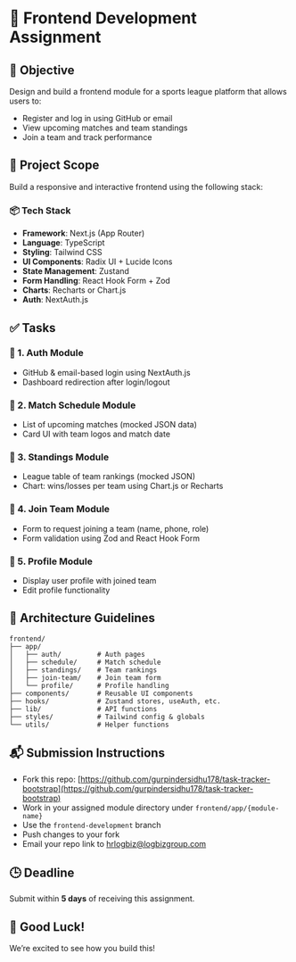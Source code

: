 # 🎯 Frontend Development Assignment

## 📝 Objective

Design and build a frontend module for a sports league platform that allows users to:

- Register and log in using GitHub or email
- View upcoming matches and team standings
- Join a team and track performance

## 💼 Project Scope

Build a responsive and interactive frontend using the following stack:

### 📦 Tech Stack

- **Framework**: Next.js (App Router)
- **Language**: TypeScript
- **Styling**: Tailwind CSS
- **UI Components**: Radix UI + Lucide Icons
- **State Management**: Zustand
- **Form Handling**: React Hook Form + Zod
- **Charts**: Recharts or Chart.js
- **Auth**: NextAuth.js

## ✅ Tasks

### 📌 1. Auth Module

- GitHub & email-based login using NextAuth.js
- Dashboard redirection after login/logout

### 📌 2. Match Schedule Module

- List of upcoming matches (mocked JSON data)
- Card UI with team logos and match date

### 📌 3. Standings Module

- League table of team rankings (mocked JSON)
- Chart: wins/losses per team using Chart.js or Recharts

### 📌 4. Join Team Module

- Form to request joining a team (name, phone, role)
- Form validation using Zod and React Hook Form

### 📌 5. Profile Module

- Display user profile with joined team
- Edit profile functionality

## 🧠 Architecture Guidelines

```
frontend/
├── app/
│   ├── auth/         # Auth pages
│   ├── schedule/     # Match schedule
│   ├── standings/    # Team rankings
│   ├── join-team/    # Join team form
│   └── profile/      # Profile handling
├── components/       # Reusable UI components
├── hooks/            # Zustand stores, useAuth, etc.
├── lib/              # API functions
├── styles/           # Tailwind config & globals
└── utils/            # Helper functions
```

## 📬 Submission Instructions

- Fork this repo: [https://github.com/gurpindersidhu178/task-tracker-bootstrap](https://github.com/gurpindersidhu178/task-tracker-bootstrap)
- Work in your assigned module directory under `frontend/app/{module-name}`
- Use the `frontend-development` branch
- Push changes to your fork
- Email your repo link to [hrlogbiz@logbizgroup.com](mailto\:hrlogbiz@logbizgroup.com)

## 🕒 Deadline

Submit within **5 days** of receiving this assignment.

## 🙌 Good Luck!

We’re excited to see how you build this!

